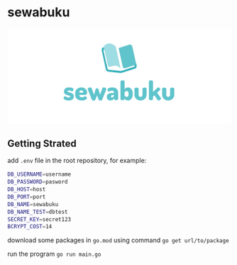 # sewabuku

![Sewabuku – Lent and Borrow Book API](https://raw.githubusercontent.com/tegarap/sewabuku-doc-assets/main/banner.png)

## Getting Strated

add `.env` file in the root repository, for example:

```sh
DB_USERNAME=username
DB_PASSWORD=pasword
DB_HOST=host
DB_PORT=port
DB_NAME=sewabuku
DB_NAME_TEST=dbtest
SECRET_KEY=secret123
BCRYPT_COST=14
```

download some packages in `go.mod` using command `go get url/to/package`

run the program `go run main.go`
